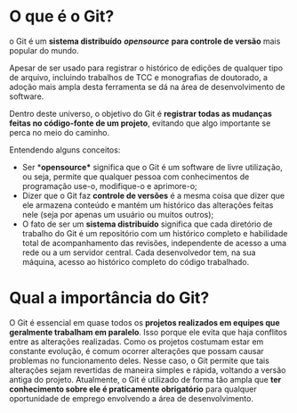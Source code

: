 # O que é o Git?

o Git é um **sistema distribuído** ***opensource*** **para controle de versão** mais popular do mundo. 

Apesar de ser usado para registrar o histórico de edições de qualquer tipo de arquivo, incluindo trabalhos de TCC e monografias de doutorado, a adoção mais ampla desta ferramenta se dá na área de desenvolvimento  de software.

Dentro deste universo, o objetivo do Git é **registrar todas as mudanças feitas no código-fonte de um projeto**, evitando que algo importante se perca no meio do caminho.

Entendendo alguns conceitos:

- Ser ***opensource\*** significa que o Git é um software de livre utilização, ou seja, permite que  qualquer pessoa com conhecimentos de programação use-o, modifique-o e  aprimore-o;
- Dizer que o Git faz **controle de versões** é a mesma coisa que dizer que ele armazena conteúdo e mantém um histórico das alterações feitas nele (seja por apenas um usuário ou muitos outros);
- O fato de ser um **sistema distribuído** significa que cada diretório de trabalho do Git é um repositório com um histórico completo e habilidade total de acompanhamento das revisões,  independente de acesso a uma rede ou a um servidor central. Cada  desenvolvedor tem, na sua máquina, acesso ao histórico completo do código trabalhado.

# Qual a importância do Git?

O Git é essencial em quase todos os **projetos realizados em equipes que geralmente trabalham em paralelo**. Isso porque ele evita que haja conflitos entre as alterações  realizadas. Como os projetos costumam estar em constante evolução, é  comum ocorrer alterações que possam causar problemas no funcionamento  deles. Nesse caso, o Git permite que tais alterações sejam revertidas de maneira simples e rápida, voltando a versão antiga do projeto.  Atualmente, o Git é utilizado de forma tão ampla que **ter conhecimento sobre ele é praticamente obrigatório** para qualquer oportunidade de emprego envolvendo a área de desenvolvimento.
